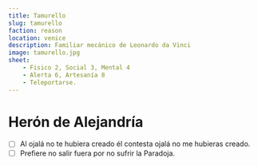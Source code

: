 ```yaml
---
title: Tamurello
slug: tamurello
faction: reason
location: venice
description: Familiar mecánico de Leonardo da Vinci 
image: tamurello.jpg
sheet:
    - Fisico 2, Social 3, Mental 4
    - Alerta 6, Artesanía 8
    - Teleportarse.
---
```


# Herón de Alejandría

<Character slug="heron-de-alejandria" />

- [ ] Al ojalá no te hubiera creado él contesta ojalá no me hubieras creado.
- [ ] Prefiere no salir fuera por no sufrir la Paradoja.

